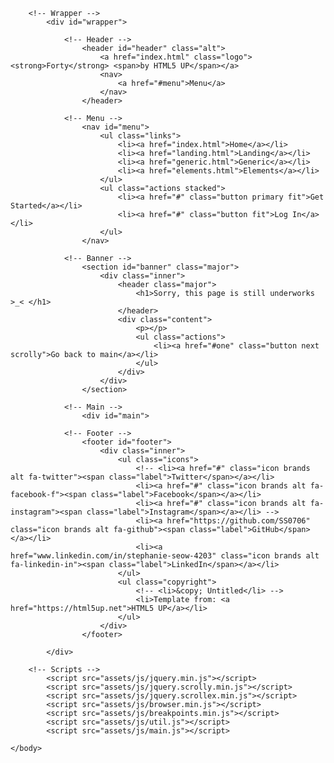 <!DOCTYPE HTML>
<!--
	Forty by HTML5 UP
	html5up.net | @ajlkn
	Free for personal and commercial use under the CCA 3.0 license (html5up.net/license)
-->
<html>
	<head>
		<title>404 Error</title>
		<meta charset="utf-8" />
		<meta name="viewport" content="width=device-width, initial-scale=1, user-scalable=no" />
		<link rel="stylesheet" href="assets/css/main.css" />
		<noscript><link rel="stylesheet" href="assets/css/noscript.css" /></noscript>
	</head>
	<body class="is-preload">

		<!-- Wrapper -->
			<div id="wrapper">

				<!-- Header -->
					<header id="header" class="alt">
						<a href="index.html" class="logo"><strong>Forty</strong> <span>by HTML5 UP</span></a>
						<nav>
							<a href="#menu">Menu</a>
						</nav>
					</header>

				<!-- Menu -->
					<nav id="menu">
						<ul class="links">
							<li><a href="index.html">Home</a></li>
							<li><a href="landing.html">Landing</a></li>
							<li><a href="generic.html">Generic</a></li>
							<li><a href="elements.html">Elements</a></li>
						</ul>
						<ul class="actions stacked">
							<li><a href="#" class="button primary fit">Get Started</a></li>
							<li><a href="#" class="button fit">Log In</a></li>
						</ul>
					</nav>

				<!-- Banner -->
					<section id="banner" class="major">
						<div class="inner">
							<header class="major">
								<h1>Sorry, this page is still underworks >_< </h1>
							</header>
							<div class="content">
								<p></p>
								<ul class="actions">
									<li><a href="#one" class="button next scrolly">Go back to main</a></li>
								</ul>
							</div>
						</div>
					</section>

				<!-- Main -->
					<div id="main">

				<!-- Footer -->
					<footer id="footer">
						<div class="inner">
							<ul class="icons">
								<!-- <li><a href="#" class="icon brands alt fa-twitter"><span class="label">Twitter</span></a></li>
								<li><a href="#" class="icon brands alt fa-facebook-f"><span class="label">Facebook</span></a></li>
								<li><a href="#" class="icon brands alt fa-instagram"><span class="label">Instagram</span></a></li> -->
								<li><a href="https://github.com/SS0706" class="icon brands alt fa-github"><span class="label">GitHub</span></a></li>
								<li><a href="www.linkedin.com/in/stephanie-seow-4203" class="icon brands alt fa-linkedin-in"><span class="label">LinkedIn</span></a></li>
							</ul>
							<ul class="copyright">
								<!-- <li>&copy; Untitled</li> -->
								<li>Template from: <a href="https://html5up.net">HTML5 UP</a></li>
							</ul>
						</div>
					</footer>

			</div>

		<!-- Scripts -->
			<script src="assets/js/jquery.min.js"></script>
			<script src="assets/js/jquery.scrolly.min.js"></script>
			<script src="assets/js/jquery.scrollex.min.js"></script>
			<script src="assets/js/browser.min.js"></script>
			<script src="assets/js/breakpoints.min.js"></script>
			<script src="assets/js/util.js"></script>
			<script src="assets/js/main.js"></script>

	</body>
</html>
